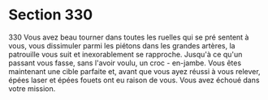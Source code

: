 # Section 330

330
Vous avez beau tourner dans toutes les ruelles qui se pré sentent
à vous, vous dissimuler parmi les piétons dans les grandes
artères, la patrouille vous suit et inexorablement se rapproche.
Jusqu'à ce qu'un passant vous fasse, sans l'avoir voulu, un croc -
en-jambe. Vous êtes maintenant une cible parfaite et, avant  que
vous ayez réussi à vous relever, épées laser et épées fouets ont eu
raison de vous. Vous avez échoué dans votre mission.